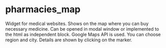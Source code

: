 # pharmacies_map
Widget for medical websites. Shows on the map where you can buy necessary medicine. Can be opened in modal window or implemented to the html as independent block. Google Maps API is used. You can choose region and city. Details are shown by clicking on the marker.
